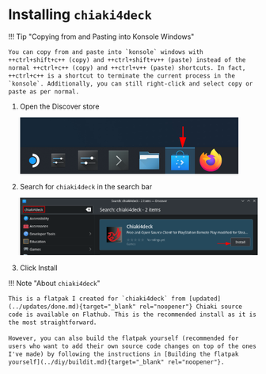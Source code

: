 # Installing `chiaki4deck`

!!! Tip "Copying from and Pasting into Konsole Windows"

    You can copy from and paste into `konsole` windows with ++ctrl+shift+c++ (copy) and ++ctrl+shift+v++ (paste) instead of the normal ++ctrl+c++ (copy) and ++ctrl+v++ (paste) shortcuts. In fact, ++ctrl+c++ is a shortcut to terminate the current process in the `konsole`. Additionally, you can still right-click and select copy or paste as per normal.

1. Open the Discover store

    ![Open Discover](images/OpenDiscover.png)

2. Search for `chiaki4deck` in the search bar

    ![Install chiaki4deck](images/InstallChiaki4deck.png)

3. Click Install

!!! Note "About `chiaki4deck`"

    This is a flatpak I created for `chiaki4deck` from [updated](../updates/done.md){target="_blank" rel="noopener"} Chiaki source code is available on Flathub. This is the recommended install as it is the most straightforward.
    
    However, you can also build the flatpak yourself (recommended for users who want to add their own source code changes on top of the ones I've made) by following the instructions in [Building the flatpak yourself](../diy/buildit.md){target="_blank" rel="noopener"}.


